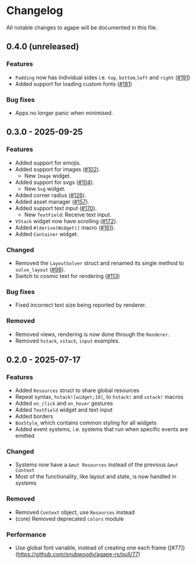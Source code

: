 # Changelog

All notable changes to agape will be documented in this file.

## 0.4.0 (unreleased)

### Features
- `Padding` now has individual sides i.e. `top`, `bottom`,`left` and `right`
([#191](https://github.com/snubwoody/agape-rs/pull/191))
- Added support for loading custom fonts ([#181](https://github.com/snubwoody/agape-rs/pull/187))

### Bug fixes
- Apps no longer panic when minimised.

## 0.3.0 - 2025-09-25

### Features

- Added support for emojis.
- Added support for images ([#102](https://github.com/snubwoody/agape-rs/pull/102)).
    - New `Image` widget.
- Added support for svgs ([#104](https://github.com/snubwoody/agape-rs/pull/104)).
    - New `Svg` widget.
- Added corner radius ([#126](https://github.com/snubwoody/agape-rs/pull/126)).
- Added asset manager ([#157](https://github.com/snubwoody/agape-rs/pull/157)).
- Added support text input ([#170](https://github.com/snubwoody/agape-rs/pull/170)).
    - New `TextField`: Receive text input.
- `VStack` widget now have scrolling ([#172](https://github.com/snubwoody/agape-rs/pull/172)).
- Added `#[derive(Widget)]` macro ([#161](https://github.com/snubwoody/agape-rs/pull/161)).
- Added `Container` widget.

### Changed

- Removed the `LayoutSolver` struct and renamed its single method to
  `solve_layout` ([#98](https://github.com/snubwoody/agape-rs/pull/98)).
- Switch to cosmic text for rendering ([#113](https://github.com/snubwoody/agape-rs/pull/113))

### Bug fixes

- Fixed incorrect text size being reported by renderer.

### Removed

- Removed views, rendering is now done through the `Renderer`.
- Removed `hstack`, `vstack`, `input` examples.

## 0.2.0 - 2025-07-17

### Features

- Added `Resources` struct to share global resources
- Repeat syntax, `hstack![widget;10]`, to `hstack!` and `vstack!` macros
- Added `on_click` and `on_hover` gestures
- Added `TextField` widget and text input
- Added borders
- `BoxStyle`, which contains common styling for all widgets
- Added event systems, i.e. systems that run when specific events are emitted

### Changed

- Systems now have a `&mut Resources` instead of the previous `&mut Context`
- Most of the functionality, like layout and state, is now handled in systems

### Removed

- Removed `Context` object, use `Resources` instead
- (core) Removed deprecated `colors` module

### Performance

- Use global font variable, instead of creating one each frame ([#77])(https://github.com/snubwoody/agape-rs/pull/77)
